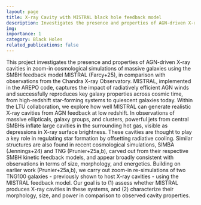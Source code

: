 ```yaml
---
layout: page
title: X-ray Cavity with MISTRAL black hole feedback model
description: Investigates the presence and properties of AGN-driven X-ray cavities in simulations of massive galaxies with the SMBH feedback model MISTRAL
img:
importance: 1
category: Black Holes
related_publications: false
---
```


This project investigates the presence and properties of AGN-driven X-ray cavities in zoom-in cosmological simulations of massive galaxies using the SMBH feedback model MISTRAL (Farcy+25), in comparison with observations from the Chandra X-ray Observatory.
MISTRAL, implemented in the AREPO code, captures the impact of radiatively efficient AGN winds and successfully reproduces key galaxy properties across cosmic time, from high-redshift star-forming systems to quiescent galaxies today. 
Within the LTU collaboration, we explore how well MISTRAL can generate realistic X-ray cavities from AGN feedback at low redshift. In observations of massive ellipticals, galaxy groups, and clusters, powerful jets from central SMBHs inflate large cavities in the surrounding hot gas, visible as depressions in X-ray surface brightness. These cavities are thought to play a key role in regulating star formation by offsetting radiative cooling. Similar structures are also found in recent cosmological simulations, SIMBA (Jennings+24) and TNG (Prunier+25a,b), carved out from their respective SMBH kinetic feedback models, and appear broadly consistent with observations in terms of size, morphology, and energetics.
Building on earlier work (Prunier+25a,b), we carry out zoom-in re-simulations of two TNG100 galaxies - previously shown to host X-ray cavities - using the MISTRAL feedback model. Our goal is to (1) assess whether MISTRAL produces X-ray cavities in these systems, and (2) characterize their morphology, size, and power in comparison to observed cavity properties.

